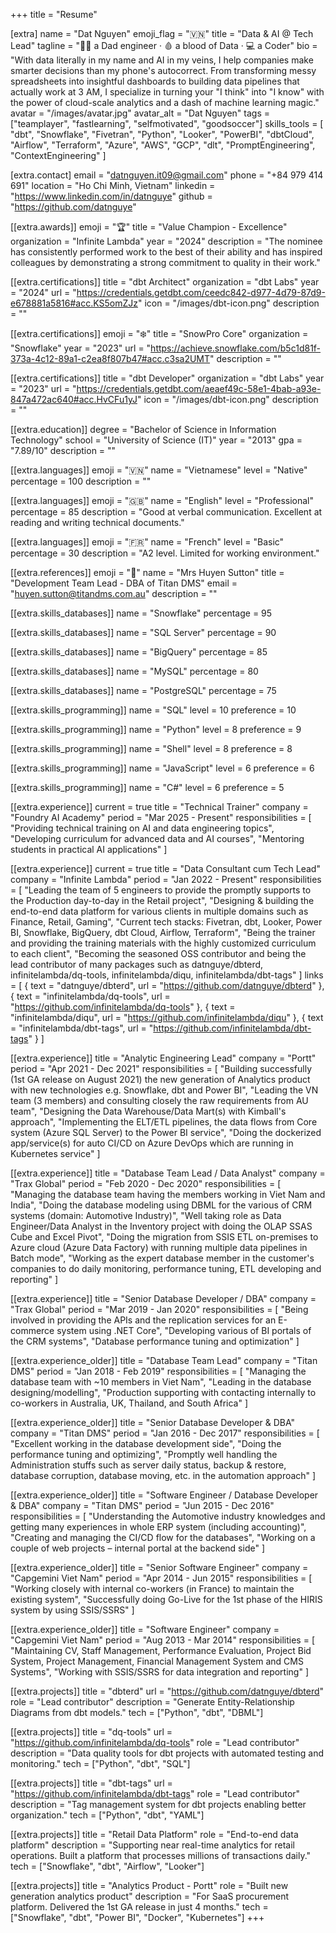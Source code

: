 +++
title = "Resume"

[extra]
name = "Dat Nguyen"
emoji_flag = "🇻🇳"
title = "Data & AI @ Tech Lead"
tagline = "👨‍💻 a Dad engineer · 🩸 a blood of Data · 💻 a Coder"
bio = "With data literally in my name and AI in my veins, I help companies make smarter decisions than my phone's autocorrect. From transforming messy spreadsheets into insightful dashboards to building data pipelines that actually work at 3 AM, I specialize in turning your \"I think\" into \"I know\" with the power of cloud-scale analytics and a dash of machine learning magic."
avatar = "/images/avatar.jpg"
avatar_alt = "Dat Nguyen"
tags = ["teamplayer", "fastlearning", "selfmotivated", "goodsoccer"]
skills_tools = [
    "dbt",
    "Snowflake",
    "Fivetran",
    "Python",
    "Looker",
    "PowerBI",
    "dbtCloud",
    "Airflow",
    "Terraform",
    "Azure",
    "AWS",
    "GCP",
    "dlt",
    "PromptEngineering",
    "ContextEngineering"
]

[extra.contact]
email = "datnguyen.it09@gmail.com"
phone = "+84 979 414 691"
location = "Ho Chi Minh, Vietnam"
linkedin = "https://www.linkedin.com/in/datnguye"
github = "https://github.com/datnguye"

[[extra.awards]]
emoji = "🏆"
title = "Value Champion - Excellence"
organization = "Infinite Lambda"
year = "2024"
description = "The nominee has consistently performed work to the best of their ability and has inspired colleagues by demonstrating a strong commitment to quality in their work."

[[extra.certifications]]
title = "dbt Architect"
organization = "dbt Labs"
year = "2024"
url = "https://credentials.getdbt.com/ceedc842-d977-4d79-87d9-e678881a5816#acc.KS5omZJz"
icon = "/images/dbt-icon.png"
description = ""

[[extra.certifications]]
emoji = "❄️"
title = "SnowPro Core"
organization = "Snowflake"
year = "2023"
url = "https://achieve.snowflake.com/b5c1d81f-373a-4c12-89a1-c2ea8f807b47#acc.c3sa2UMT"
description = ""

[[extra.certifications]]
title = "dbt Developer"
organization = "dbt Labs"
year = "2023"
url = "https://credentials.getdbt.com/aeaef49c-58e1-4bab-a93e-847a472ac640#acc.HvCFu1yJ"
icon = "/images/dbt-icon.png"
description = ""

[[extra.education]]
degree = "Bachelor of Science in Information Technology"
school = "University of Science (IT)"
year = "2013"
gpa = "7.89/10"
description = ""

[[extra.languages]]
emoji = "🇻🇳"
name = "Vietnamese"
level = "Native"
percentage = 100
description = ""

[[extra.languages]]
emoji = "🇬🇧"
name = "English"
level = "Professional"
percentage = 85
description = "Good at verbal communication. Excellent at reading and writing technical documents."

[[extra.languages]]
emoji = "🇫🇷"
name = "French"
level = "Basic"
percentage = 30
description = "A2 level. Limited for working environment."

[[extra.references]]
emoji = "👤"
name = "Mrs Huyen Sutton"
title = "Development Team Lead - DBA of Titan DMS"
email = "huyen.sutton@titandms.com.au"
description = ""

[[extra.skills_databases]]
name = "Snowflake"
percentage = 95

[[extra.skills_databases]]
name = "SQL Server"
percentage = 90

[[extra.skills_databases]]
name = "BigQuery"
percentage = 85

[[extra.skills_databases]]
name = "MySQL"
percentage = 80

[[extra.skills_databases]]
name = "PostgreSQL"
percentage = 75

[[extra.skills_programming]]
name = "SQL"
level = 10
preference = 10

[[extra.skills_programming]]
name = "Python"
level = 8
preference = 9

[[extra.skills_programming]]
name = "Shell"
level = 8
preference = 8

[[extra.skills_programming]]
name = "JavaScript"
level = 6
preference = 6

[[extra.skills_programming]]
name = "C#"
level = 6
preference = 5

[[extra.experience]]
current = true
title = "Technical Trainer"
company = "Foundry AI Academy"
period = "Mar 2025 - Present"
responsibilities = [
    "Providing technical training on AI and data engineering topics",
    "Developing curriculum for advanced data and AI courses",
    "Mentoring students in practical AI applications"
]

[[extra.experience]]
current = true
title = "Data Consultant cum Tech Lead"
company = "Infinite Lambda"
period = "Jan 2022 - Present"
responsibilities = [
    "Leading the team of 5 engineers to provide the promptly supports to the Production day-to-day in the Retail project",
    "Designing & building the end-to-end data platform for various clients in multiple domains such as Finance, Retail, Gaming",
    "Current tech stacks: Fivetran, dbt, Looker, Power BI, Snowflake, BigQuery, dbt Cloud, Airflow, Terraform",
    "Being the trainer and providing the training materials with the highly customized curriculum to each client",
    "Becoming the seasoned OSS contributor and being the lead contributor of many packages such as datnguye/dbterd, infinitelambda/dq-tools, infinitelambda/diqu, infinitelambda/dbt-tags"
]
links = [
    { text = "datnguye/dbterd", url = "https://github.com/datnguye/dbterd" },
    { text = "infinitelambda/dq-tools", url = "https://github.com/infinitelambda/dq-tools" },
    { text = "infinitelambda/diqu", url = "https://github.com/infinitelambda/diqu" },
    { text = "infinitelambda/dbt-tags", url = "https://github.com/infinitelambda/dbt-tags" }
]

[[extra.experience]]
title = "Analytic Engineering Lead"
company = "Portt"
period = "Apr 2021 - Dec 2021"
responsibilities = [
    "Building successfully (1st GA release on August 2021) the new generation of Analytics product with new technologies e.g. Snowflake, dbt and Power BI",
    "Leading the VN team (3 members) and consulting closely the raw requirements from AU team",
    "Designing the Data Warehouse/Data Mart(s) with Kimball's approach",
    "Implementing the ELT/ETL pipelines, the data flows from Core system (Azure SQL Server) to the Power BI service",
    "Doing the dockerized app/service(s) for auto CI/CD on Azure DevOps which are running in Kubernetes service"
]

[[extra.experience]]
title = "Database Team Lead / Data Analyst"
company = "Trax Global"
period = "Feb 2020 - Dec 2020"
responsibilities = [
    "Managing the database team having the members working in Viet Nam and India",
    "Doing the database modeling using DBML for the various of CRM systems (domain: Automotive Industry)",
    "Well taking role as Data Engineer/Data Analyst in the Inventory project with doing the OLAP SSAS Cube and Excel Pivot",
    "Doing the migration from SSIS ETL on-premises to Azure cloud (Azure Data Factory) with running multiple data pipelines in Batch mode",
    "Working as the expert database member in the customer's companies to do daily monitoring, performance tuning, ETL developing and reporting"
]

[[extra.experience]]
title = "Senior Database Developer / DBA"
company = "Trax Global"
period = "Mar 2019 - Jan 2020"
responsibilities = [
    "Being involved in providing the APIs and the replication services for an E-commerce system using .NET Core",
    "Developing various of BI portals of the CRM systems",
    "Database performance tuning and optimization"
]

[[extra.experience_older]]
title = "Database Team Lead"
company = "Titan DMS"
period = "Jan 2018 - Feb 2019"
responsibilities = [
    "Managing the database team with ~10 members in Viet Nam",
    "Leading in the database designing/modelling",
    "Production supporting with contacting internally to co-workers in Australia, UK, Thailand, and South Africa"
]

[[extra.experience_older]]
title = "Senior Database Developer & DBA"
company = "Titan DMS"
period = "Jan 2016 - Dec 2017"
responsibilities = [
    "Excellent working in the database development side",
    "Doing the performance tuning and optimizing",
    "Promptly well handling the Administration stuffs such as server daily status, backup & restore, database corruption, database moving, etc. in the automation approach"
]

[[extra.experience_older]]
title = "Software Engineer / Database Developer & DBA"
company = "Titan DMS"
period = "Jun 2015 - Dec 2016"
responsibilities = [
    "Understanding the Automotive industry knowledges and getting many experiences in whole ERP system (including accounting)",
    "Creating and managing the CI/CD flow for the databases",
    "Working on a couple of web projects – internal portal at the backend side"
]

[[extra.experience_older]]
title = "Senior Software Engineer"
company = "Capgemini Viet Nam"
period = "Apr 2014 - Jun 2015"
responsibilities = [
    "Working closely with internal co-workers (in France) to maintain the existing system",
    "Successfully doing Go-Live for the 1st phase of the HIRIS system by using SSIS/SSRS"
]

[[extra.experience_older]]
title = "Software Engineer"
company = "Capgemini Viet Nam"
period = "Aug 2013 - Mar 2014"
responsibilities = [
    "Maintaining CV, Staff Management, Performance Evaluation, Project Bid System, Project Management, Financial Management System and CMS Systems",
    "Working with SSIS/SSRS for data integration and reporting"
]

[[extra.projects]]
title = "dbterd"
url = "https://github.com/datnguye/dbterd"
role = "Lead contributor"
description = "Generate Entity-Relationship Diagrams from dbt models."
tech = ["Python", "dbt", "DBML"]

[[extra.projects]]
title = "dq-tools"
url = "https://github.com/infinitelambda/dq-tools"
role = "Lead contributor"
description = "Data quality tools for dbt projects with automated testing and monitoring."
tech = ["Python", "dbt", "SQL"]

[[extra.projects]]
title = "dbt-tags"
url = "https://github.com/infinitelambda/dbt-tags"
role = "Lead contributor"
description = "Tag management system for dbt projects enabling better organization."
tech = ["Python", "dbt", "YAML"]

[[extra.projects]]
title = "Retail Data Platform"
role = "End-to-end data platform"
description = "Supporting near real-time analytics for retail operations. Built a platform that processes millions of transactions daily."
tech = ["Snowflake", "dbt", "Airflow", "Looker"]

[[extra.projects]]
title = "Analytics Product - Portt"
role = "Built new generation analytics product"
description = "For SaaS procurement platform. Delivered the 1st GA release in just 4 months."
tech = ["Snowflake", "dbt", "Power BI", "Docker", "Kubernetes"]
+++